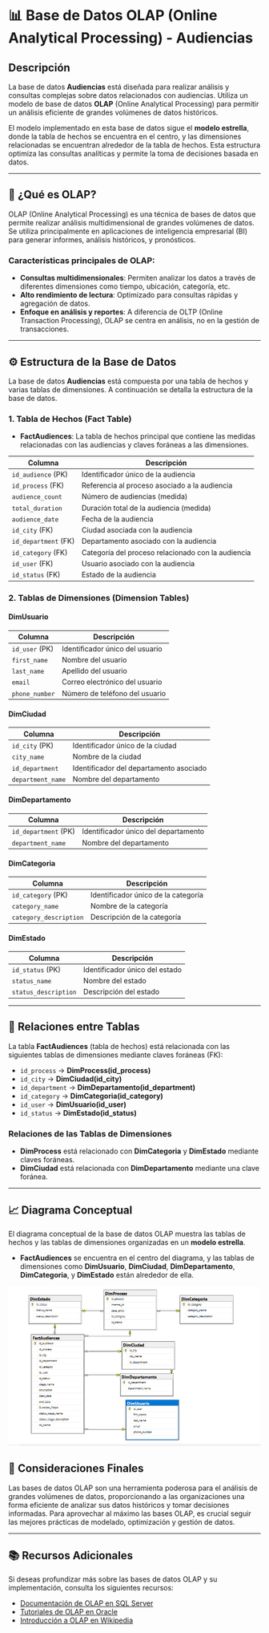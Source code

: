 # 📊 Base de Datos OLAP (Online Analytical Processing) - Audiencias

## Descripción

La base de datos **Audiencias** está diseñada para realizar análisis y consultas complejas sobre datos relacionados con audiencias. Utiliza un modelo de base de datos **OLAP** (Online Analytical Processing) para permitir un análisis eficiente de grandes volúmenes de datos históricos.

El modelo implementado en esta base de datos sigue el **modelo estrella**, donde la tabla de hechos se encuentra en el centro, y las dimensiones relacionadas se encuentran alrededor de la tabla de hechos. Esta estructura optimiza las consultas analíticas y permite la toma de decisiones basada en datos.

---

## 📘 ¿Qué es OLAP?

OLAP (Online Analytical Processing) es una técnica de bases de datos que permite realizar análisis multidimensional de grandes volúmenes de datos. Se utiliza principalmente en aplicaciones de inteligencia empresarial (BI) para generar informes, análisis históricos, y pronósticos.

### Características principales de OLAP:

- **Consultas multidimensionales**: Permiten analizar los datos a través de diferentes dimensiones como tiempo, ubicación, categoría, etc.
- **Alto rendimiento de lectura**: Optimizado para consultas rápidas y agregación de datos.
- **Enfoque en análisis y reportes**: A diferencia de OLTP (Online Transaction Processing), OLAP se centra en análisis, no en la gestión de transacciones.

---

## ⚙️ Estructura de la Base de Datos

La base de datos **Audiencias** está compuesta por una tabla de hechos y varias tablas de dimensiones. A continuación se detalla la estructura de la base de datos.

### 1. **Tabla de Hechos (Fact Table)**

- **FactAudiences**: La tabla de hechos principal que contiene las medidas relacionadas con las audiencias y claves foráneas a las dimensiones.

| **Columna**        | **Descripción**                                   |
|--------------------|---------------------------------------------------|
| `id_audience` (PK) | Identificador único de la audiencia               |
| `id_process` (FK)  | Referencia al proceso asociado a la audiencia     |
| `audience_count`   | Número de audiencias (medida)                     |
| `total_duration`   | Duración total de la audiencia (medida)           |
| `audience_date`    | Fecha de la audiencia                             |
| `id_city` (FK)     | Ciudad asociada con la audiencia                  |
| `id_department` (FK) | Departamento asociado con la audiencia           |
| `id_category` (FK) | Categoría del proceso relacionado con la audiencia |
| `id_user` (FK)     | Usuario asociado con la audiencia                 |
| `id_status` (FK)   | Estado de la audiencia                            |

### 2. **Tablas de Dimensiones (Dimension Tables)**

#### **DimUsuario**
| **Columna**    | **Descripción**                             |
|----------------|---------------------------------------------|
| `id_user` (PK) | Identificador único del usuario             |
| `first_name`   | Nombre del usuario                          |
| `last_name`    | Apellido del usuario                        |
| `email`        | Correo electrónico del usuario              |
| `phone_number` | Número de teléfono del usuario              |

#### **DimCiudad**
| **Columna**     | **Descripción**                             |
|-----------------|---------------------------------------------|
| `id_city` (PK)  | Identificador único de la ciudad            |
| `city_name`     | Nombre de la ciudad                         |
| `id_department` | Identificador del departamento asociado    |
| `department_name` | Nombre del departamento                    |

#### **DimDepartamento**
| **Columna**       | **Descripción**                             |
|-------------------|---------------------------------------------|
| `id_department` (PK) | Identificador único del departamento    |
| `department_name`  | Nombre del departamento                     |

#### **DimCategoria**
| **Columna**         | **Descripción**                             |
|---------------------|---------------------------------------------|
| `id_category` (PK)  | Identificador único de la categoría         |
| `category_name`     | Nombre de la categoría                      |
| `category_description` | Descripción de la categoría               |

#### **DimEstado**
| **Columna**      | **Descripción**                             |
|------------------|---------------------------------------------|
| `id_status` (PK) | Identificador único del estado              |
| `status_name`    | Nombre del estado                           |
| `status_description` | Descripción del estado                    |

---

## 🔗 Relaciones entre Tablas

La tabla **FactAudiences** (tabla de hechos) está relacionada con las siguientes tablas de dimensiones mediante claves foráneas (FK):

- `id_process` → **DimProcess(id_process)**
- `id_city` → **DimCiudad(id_city)**
- `id_department` → **DimDepartamento(id_department)**
- `id_category` → **DimCategoria(id_category)**
- `id_user` → **DimUsuario(id_user)**
- `id_status` → **DimEstado(id_status)**

### **Relaciones de las Tablas de Dimensiones**

- **DimProcess** está relacionado con **DimCategoria** y **DimEstado** mediante claves foráneas.
- **DimCiudad** está relacionada con **DimDepartamento** mediante una clave foránea.
  
---

## 📈 Diagrama Conceptual

El diagrama conceptual de la base de datos OLAP muestra las tablas de hechos y las tablas de dimensiones organizadas en un **modelo estrella**.

- **FactAudiences** se encuentra en el centro del diagrama, y las tablas de dimensiones como **DimUsuario**, **DimCiudad**, **DimDepartamento**, **DimCategoria**, y **DimEstado** están alrededor de ella.
  
![Diagrama de la base de datos OLTP](https://github.com/Jeperezp/SqlWorkout/blob/main/Base_de_Datos_OLTP/OLAP/Diagrama_OLAP.PNG)

## 📝 Consideraciones Finales

Las bases de datos OLAP son una herramienta poderosa para el análisis de grandes volúmenes de datos, proporcionando a las organizaciones una forma eficiente de analizar sus datos históricos y tomar decisiones informadas. Para aprovechar al máximo las bases OLAP, es crucial seguir las mejores prácticas de modelado, optimización y gestión de datos.

---

## 📚 Recursos Adicionales

Si deseas profundizar más sobre las bases de datos OLAP y su implementación, consulta los siguientes recursos:

- [Documentación de OLAP en SQL Server](https://docs.microsoft.com/en-us/sql/analysis-services/)
- [Tutoriales de OLAP en Oracle](https://www.oracle.com/database/technologies/olap.html)
- [Introducción a OLAP en Wikipedia](https://en.wikipedia.org/wiki/Online_analytical_processing)
